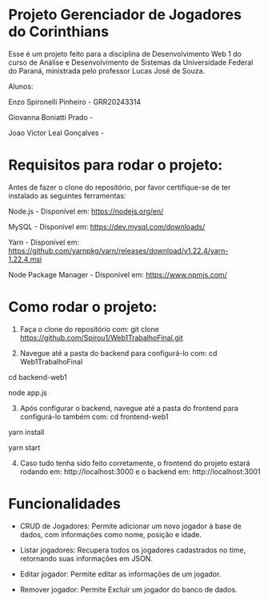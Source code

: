 
# Projeto Gerenciador de Jogadores do Corinthians

Esse é um projeto feito para a disciplina de Desenvolvimento Web 1 do curso de Análise e Desenvolvimento de Sistemas da Universidade Federal do Paraná, ministrada pelo professor Lucas José de Souza.

Alunos: 

Enzo Spironelli Pinheiro - GRR20243314

Giovanna Boniatti Prado - 

Joao Victor Leal Gonçalves - 

# Requisitos para rodar o projeto:
Antes de fazer o clone do repositório, por favor certifique-se de ter instalado as seguintes ferramentas:

Node.js - Disponível em: https://nodejs.org/en/

MySQL - Disponível em: https://dev.mysql.com/downloads/

Yarn - Disponível em: https://github.com/yarnpkg/yarn/releases/download/v1.22.4/yarn-1.22.4.msi

Node Package Manager - Disponível em: https://www.npmjs.com/

# Como rodar o projeto:

1. Faça o clone do repositório com: 
git clone https://github.com/Spirou1/Web1TrabalhoFinal.git

2. Navegue até a pasta do backend para configurá-lo com:
cd Web1TrabalhoFinal

cd backend-web1

node app.js

3. Após configurar o backend, navegue até a pasta do frontend para configurá-lo também com:
cd frontend-web1

yarn install

yarn start

4. Caso tudo tenha sido feito corretamente, o frontend do projeto estará rodando em: http://localhost:3000 e o backend em: http://localhost:3001

# Funcionalidades 

- CRUD de Jogadores: Permite adicionar um novo jogador à base de dados, com informações como nome, posição e idade.

- Listar jogadores: Recupera todos os jogadores cadastrados no time, retornando suas informações em JSON.

- Editar jogador: Permite editar as informações de um jogador.

- Remover jogador: Permite Excluir um jogador do banco de dados.

    


